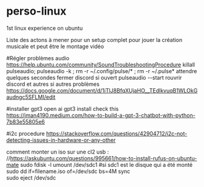 # perso-linux
1st linux experience on ubuntu

Liste des actons à mener pour un setup complet pour jouer la création musicale et peut être le montage vidéo

#Régler problèmes audio
https://help.ubuntu.com/community/SoundTroubleshootingProcedure
killall pulseaudio; pulseaudio -k  ; rm -r ~/.config/pulse/* ; rm -r ~/.pulse*
attendre quelques secondes
fermer discord si ouvert
pulseaudio --start
rouvrir discord et autres
si autres problèmes https://docs.google.com/document/d/1iTlJ8BfqXUjaHO__TEdlkvuqB1WLOkGaudngc5SFLMI/edit

#installer gpt3
open ai gpt3 install
check this https://jman4190.medium.com/how-to-build-a-gpt-3-chatbot-with-python-7b83e55805e6

#i2c procedure
https://stackoverflow.com/questions/42904712/i2c-not-detecting-issues-in-hardware-or-any-other

comment monter un iso sur une cl2 usb : //https://askubuntu.com/questions/995661/how-to-install-rufus-on-ubuntu-mate
sudo fdisk -l 
umount /dev/sdc1 #si sdc1 est le disque qui a été monté
sudo dd if=filename.iso of=/dev/sdc bs=4M
sync   
sudo eject /dev/sdc
